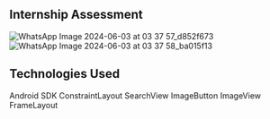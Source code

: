 ## Internship Assessment



![WhatsApp Image 2024-06-03 at 03 37 57_d852f673](https://github.com/abhijeetsharma016/internship/assets/128720483/09a6c4ea-8d51-474c-90d5-dcff01fdb7cb)
![WhatsApp Image 2024-06-03 at 03 37 58_ba015f13](https://github.com/abhijeetsharma016/internship/assets/128720483/dde7a25b-e3e5-4434-aa95-3ec18cb52a2a)

## Technologies Used

Android SDK
ConstraintLayout
SearchView
ImageButton
ImageView
FrameLayout
